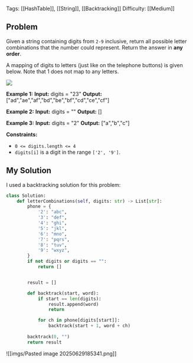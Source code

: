 Tags: [[HashTable]], [[String]], [[Backtracking]]
Difficulty: [[Medium]]
## Problem
Given a string containing digits from `2-9` inclusive, return all possible letter combinations that the number could represent. Return the answer in **any order**.

A mapping of digits to letters (just like on the telephone buttons) is given below. Note that 1 does not map to any letters.

![](https://assets.leetcode.com/uploads/2022/03/15/1200px-telephone-keypad2svg.png)

**Example 1:**
**Input:** digits = "23"
**Output:** ["ad","ae","af","bd","be","bf","cd","ce","cf"]

**Example 2:**
**Input:** digits = ""
**Output:** []

**Example 3:**
**Input:** digits = "2"
**Output:** ["a","b","c"]

**Constraints:**
- `0 <= digits.length <= 4`
- `digits[i]` is a digit in the range `['2', '9']`.

## My Solution
I used a backtracking solution for this problem:

```python
class Solution:
    def letterCombinations(self, digits: str) -> List[str]:
        phone = {
            '2': "abc",
            '3': "def",
            '4': "ghi",
            '5': "jkl",
            '6': "mno",
            '7': "pqrs",
            '8': "tuv",
            '9': "wxyz",
        }
        if not digits or digits == "":
            return []


        result = []

        def backtrack(start, word):
            if start == len(digits):
                result.append(word)
                return

            for ch in phone[digits[start]]:
                backtrack(start + 1, word + ch)
            
        backtrack(0, "")
        return result
```

![[imgs/Pasted image 20250629185341.png]]

